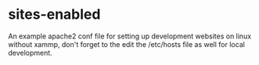 # sites-enabled

An example apache2 conf file for setting up development websites on linux without xammp, don't forget to the edit the /etc/hosts file as well for local development.
